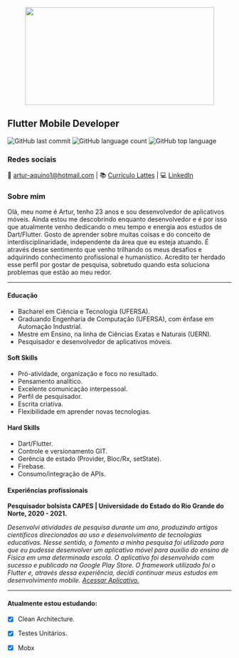 
 <p align="center">
 <img  width="425" height="220" src="https://media.giphy.com/media/HTZVeK0esRjyw/giphy.gif">
 <p/>
 
 ## Flutter Mobile Developer
 ![GitHub last commit](https://img.shields.io/github/last-commit/aquinoartur/aquinoartur)
 ![GitHub language count](https://img.shields.io/github/languages/count/aquinoartur/prisma_study)
 ![GitHub top language](https://img.shields.io/github/languages/top/aquinoartur/prisma_study)
 
 ### Redes sociais

 📧 artur-aquino1@hotmail.com |
 📚 [Currículo Lattes](http://lattes.cnpq.br/2765286091172510) |
 💻 [LinkedIn](http://lattes.cnpq.br/2765286091172510) 
 
### Sobre mim

Olá, meu nome é Artur, tenho
23 anos e sou desenvolvedor
de aplicativos móveis. Ainda
estou me descobrindo
enquanto desenvolvedor e é
por isso que atualmente venho
dedicando o meu tempo e
energia aos estudos de
Dart/Flutter.
Gosto de aprender sobre
muitas coisas e do conceito de
interdisciplinaridade,
independente da área que eu
esteja atuando. É através
desse sentimento que venho
trilhando os meus desafios e
adquirindo conhecimento
profissional e humanístico.
Acredito ter herdado esse perfil
por gostar de pesquisa,
sobretudo quando esta
soluciona problemas que estão
ao meu redor.

***

#### Educação
* Bacharel em Ciência e Tecnologia (UFERSA).
* Graduando Engenharia de Computação (UFERSA), com ênfase em Automação Industrial.
* Mestre em Ensino, na linha de Ciências Exatas e Naturais (UERN).
* Pesquisador e desenvolvedor de aplicativos móveis.  


#### Soft Skills
* Pró-atividade, organização e foco no resultado.
* Pensamento analítico.
* Excelente comunicação interpessoal.
* Perfil de pesquisador.
* Escrita criativa.
* Flexibilidade em aprender novas tecnologias.

#### Hard Skills
* Dart/Flutter.
* Controle e versionamento GIT.
* Gerência de estado (Provider, Bloc/Rx, setState).
* Firebase.
* Consumo/integração de APIs.
#### Experiências profissionais

**Pesquisador bolsista CAPES | Universidade do Estado do Rio Grande do Norte, 2020 - 2021.**

*Desenvolvi atividades de pesquisa durante um ano, produzindo
artigos científicos direcionados ao uso e desenvolvimento de
tecnologias educativas. Nesse sentido, o fomento a minha pesquisa
foi utilizado para que eu pudesse desenvolver um aplicativo móvel
para auxílio do ensino de Física em uma determinada escola. O
aplicativo foi desenvolvido com sucesso e publicado na Google Play
Store. O framework utilizado foi o Flutter e, através dessa
experiência, decidi continuar meus estudos em desenvolvimento
mobile.* [*Acessar Aplicativo.*](https://github.com/aquinoartur/prisma_study)

***

#### Atualmente estou estudando:

- [x] Clean Architecture.
- [x] Testes Unitários.
- [x] Mobx

